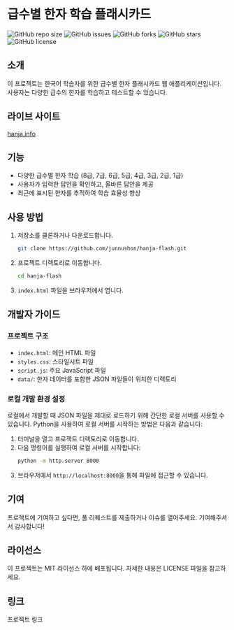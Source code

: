# 급수별 한자 학습 플래시카드

![GitHub repo size](https://img.shields.io/github/repo-size/junnushon/hanja-flash)
![GitHub issues](https://img.shields.io/github/issues/junnushon/hanja-flash)
![GitHub forks](https://img.shields.io/github/forks/junnushon/hanja-flash)
![GitHub stars](https://img.shields.io/github/stars/junnushon/hanja-flash)
![GitHub license](https://img.shields.io/github/license/junnushon/hanja-flash)

## 소개
이 프로젝트는 한국어 학습자를 위한 급수별 한자 플래시카드 웹 애플리케이션입니다. 사용자는 다양한 급수의 한자를 학습하고 테스트할 수 있습니다.

## 라이브 사이트

[hanja.info](https://hanja.info/)

## 기능
- 다양한 급수별 한자 학습 (8급, 7급, 6급, 5급, 4급, 3급, 2급, 1급)
- 사용자가 입력한 답안을 확인하고, 올바른 답안을 제공
- 최근에 표시된 한자를 추적하여 학습 효율성 향상

## 사용 방법
1. 저장소를 클론하거나 다운로드합니다.
    ```bash
    git clone https://github.com/junnushon/hanja-flash.git
    ```
2. 프로젝트 디렉토리로 이동합니다.
    ```bash
    cd hanja-flash
    ```
3. `index.html` 파일을 브라우저에서 엽니다.

## 개발자 가이드
### 프로젝트 구조
- `index.html`: 메인 HTML 파일
- `styles.css`: 스타일시트 파일
- `script.js`: 주요 JavaScript 파일
- `data/`: 한자 데이터를 포함한 JSON 파일들이 위치한 디렉토리

### 로컬 개발 환경 설정
로컬에서 개발할 때 JSON 파일을 제대로 로드하기 위해 간단한 로컬 서버를 사용할 수 있습니다. Python을 사용하여 로컬 서버를 시작하는 방법은 다음과 같습니다:
1. 터미널을 열고 프로젝트 디렉토리로 이동합니다.
2. 다음 명령어를 실행하여 로컬 서버를 시작합니다:
    ```bash
    python -m http.server 8000
    ```
3. 브라우저에서 `http://localhost:8000`을 통해 파일에 접근할 수 있습니다.

## 기여
프로젝트에 기여하고 싶다면, 풀 리퀘스트를 제출하거나 이슈를 열어주세요. 기여해주셔서 감사합니다!

## 라이선스
이 프로젝트는 MIT 라이선스 하에 배포됩니다. 자세한 내용은 LICENSE 파일을 참고하세요.

## 링크
프로젝트 링크
